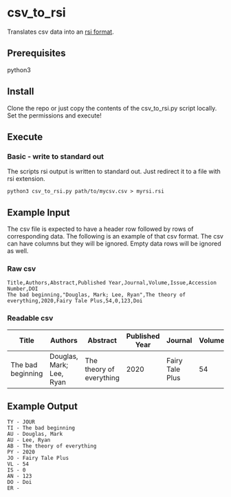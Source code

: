 # csv_to_rsi

Translates csv data into an [rsi format](https://en.wikipedia.org/wiki/RIS_(file_format)#Format).

## Prerequisites

python3

## Install

Clone the repo or just copy the contents of the csv_to_rsi.py script locally. Set the permissions and execute!

## Execute

### Basic - write to standard out

The scripts rsi output is written to standard out. Just redirect it to a file with rsi extension.
```
python3 csv_to_rsi.py path/to/mycsv.csv > myrsi.rsi
```


## Example Input
The csv file is expected to have a header row followed by rows of corresponding data. The following is an example of that csv format. The csv can have columns but they will be ignored. Empty data rows will be ignored as well.
### Raw csv
```
Title,Authors,Abstract,Published Year,Journal,Volume,Issue,Accession Number,DOI
The bad beginning,"Douglas, Mark; Lee, Ryan",The theory of everything,2020,Fairy Tale Plus,54,0,123,Doi
```
### Readable csv
| Title             | Authors                  | Abstract                 | Published Year | Journal         | Volume | Issue | Accession Number | DOI |
| ----------------- | ------------------------ | ------------------------ | -------------- | --------------- | ------ | ----- | ---------------- | --- |
| The bad beginning | Douglas, Mark; Lee, Ryan | The theory of everything | 2020           | Fairy Tale Plus | 54     | 0     | 123              | Doi |

## Example Output
```
TY - JOUR
TI - The bad beginning
AU - Douglas, Mark
AU - Lee, Ryan
AB - The theory of everything
PY - 2020
JO - Fairy Tale Plus
VL - 54
IS - 0
AN - 123
DO - Doi
ER -
```